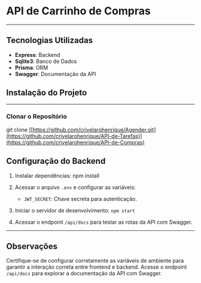 # API de Carrinho de Compras
-------------------------

## Tecnologias Utilizadas
- **Express**: Backend
- **Sqlite3**: Banco de Dados
- **Prisma**: ORM
- **Swagger**: Documentação da API

## Instalação do Projeto
-------------------------

### Clonar o Repositório

git clone [[https://github.com/crivelarohenrique/Agender.git](https://github.com/crivelarohenrique/API-de-Tarefas)](https://github.com/crivelarohenrique/API-de-Compras)


## Configuração do Backend

1. Instalar dependências:
   npm install

2. Acessar o arquivo `.env` e configurar as variáveis:
   - `JWT_SECRET`: Chave secreta para autenticação.
  
3. Iniciar o servidor de desenvolvimento:
   `npm start`

5. Acessar o endpoint `/api/docs` para testar as rotas da API com Swagger.

-------------------------

## Observações

Certifique-se de configurar corretamente as variáveis de ambiente para garantir a interação correta entre frontend e backend. Acesse o endpoint `/api/docs` para explorar a documentação da API com Swagger.

